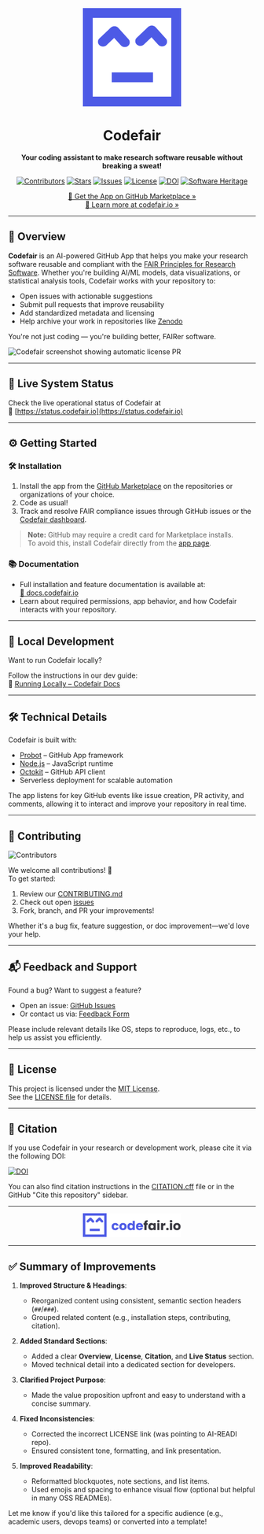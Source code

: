 <div align="center">

<img src="https://raw.githubusercontent.com/fairdataihub/codefair-app/main/ui/public/assets/images/codefair_logo.png" alt="Codefair Logo" width="200" />

# Codefair

**Your coding assistant to make research software reusable without breaking a sweat!**

[![Contributors](https://img.shields.io/github/contributors/fairdataihub/codefair-app.svg?style=flat-square)](https://github.com/fairdataihub/codefair-app/graphs/contributors)
[![Stars](https://img.shields.io/github/stars/fairdataihub/codefair-app.svg?style=flat-square)](https://github.com/fairdataihub/codefair-app/stargazers)
[![Issues](https://img.shields.io/github/issues/fairdataihub/codefair-app.svg?style=flat-square)](https://github.com/fairdataihub/codefair-app/issues/)
[![License](https://img.shields.io/github/license/fairdataihub/codefair-app.svg?style=flat-square)](https://github.com/fairdataihub/codefair-app/blob/main/LICENSE)
[![DOI](https://zenodo.org/badge/DOI/10.5281/zenodo.13376616.svg)](https://doi.org/10.5281/zenodo.13376616)
[![Software Heritage](https://archive.softwareheritage.org/badge/origin/https://github.com/fairdataihub/codefair-app/)](https://archive.softwareheritage.org/browse/origin/https://github.com/fairdataihub/codefair-app/)

[🚀 Get the App on GitHub Marketplace »](https://github.com/marketplace/codefair-app)  
[📖 Learn more at codefair.io »](https://codefair.io/)

</div>

---

## 🌟 Overview

**Codefair** is an AI-powered GitHub App that helps you make your research software reusable and compliant with the [FAIR Principles for Research Software](https://doi.org/10.1038/s41597-022-01710-x). Whether you're building AI/ML models, data visualizations, or statistical analysis tools, Codefair works with your repository to:

- Open issues with actionable suggestions
- Submit pull requests that improve reusability
- Add standardized metadata and licensing
- Help archive your work in repositories like [Zenodo](https://zenodo.org/)

You're not just coding — you're building better, FAIRer software.

![Codefair screenshot showing automatic license PR](https://imgur.com/fcOuzTC.png)

---

## 📡 Live System Status

Check the live operational status of Codefair at  
🔗 [https://status.codefair.io](https://status.codefair.io)

---

## ⚙️ Getting Started

### 🛠️ Installation

1. Install the app from the [GitHub Marketplace](https://github.com/marketplace/codefair-app) on the repositories or organizations of your choice.
2. Code as usual!
3. Track and resolve FAIR compliance issues through GitHub issues or the [Codefair dashboard](https://codefair.io/).

> **Note:** GitHub may require a credit card for Marketplace installs.  
> To avoid this, install Codefair directly from the [app page](https://github.com/apps/codefair-io).

### 📚 Documentation

- Full installation and feature documentation is available at:  
  [📖 docs.codefair.io](https://docs.codefair.io/docs/installation.html)
- Learn about required permissions, app behavior, and how Codefair interacts with your repository.

---

## 🧪 Local Development

Want to run Codefair locally?

Follow the instructions in our dev guide:  
🔧 [Running Locally – Codefair Docs](https://docs.codefair.io/dev/running-locally.html)

---

## 🛠️ Technical Details

Codefair is built with:

- [Probot](https://probot.github.io/docs/) – GitHub App framework
- [Node.js](https://nodejs.org/en) – JavaScript runtime
- [Octokit](https://github.com/octokit) – GitHub API client
- Serverless deployment for scalable automation

The app listens for key GitHub events like issue creation, PR activity, and comments, allowing it to interact and improve your repository in real time.

---

## 🤝 Contributing

<img src="https://contrib.rocks/image?repo=fairdataihub/codefair-app" alt="Contributors" />

We welcome all contributions! 🎉  
To get started:

1. Review our [CONTRIBUTING.md](CONTRIBUTING.md)
2. Check out open [issues](https://github.com/fairdataihub/codefair-app/issues)
3. Fork, branch, and PR your improvements!

Whether it's a bug fix, feature suggestion, or doc improvement—we'd love your help.

---

## 📬 Feedback and Support

Found a bug? Want to suggest a feature?

- Open an issue: [GitHub Issues](https://github.com/fairdataihub/codefair-app/issues)
- Or contact us via: [Feedback Form](https://tally.so/r/3E0dao)

Please include relevant details like OS, steps to reproduce, logs, etc., to help us assist you efficiently.

---

## 📝 License

This project is licensed under the [MIT License](https://opensource.org/licenses/mit).  
See the [LICENSE file](https://github.com/fairdataihub/codefair-app/blob/main/LICENSE) for details.

---

## 📖 Citation

If you use Codefair in your research or development work, please cite it via the following DOI:

[![DOI](https://zenodo.org/badge/DOI/10.5281/zenodo.13376616.svg)](https://doi.org/10.5281/zenodo.13376616)

You can also find citation instructions in the [CITATION.cff](CITATION.cff) file or in the GitHub "Cite this repository" sidebar.

---

<div align="center">
  <a href="https://codefair.io">
    <img src="https://raw.githubusercontent.com/fairdataihub/codefair-app/main/ui/public/assets/images/codefair_logo_name.png" alt="Codefair" width="200" />
  </a>
</div>

---

## ✅ Summary of Improvements

1. **Improved Structure & Headings**:

   * Reorganized content using consistent, semantic section headers (`##`/`###`).
   * Grouped related content (e.g., installation steps, contributing, citation).

2. **Added Standard Sections**:

   * Added a clear **Overview**, **License**, **Citation**, and **Live Status** section.
   * Moved technical detail into a dedicated section for developers.

3. **Clarified Project Purpose**:

   * Made the value proposition upfront and easy to understand with a concise summary.

4. **Fixed Inconsistencies**:

   * Corrected the incorrect LICENSE link (was pointing to AI-READI repo).
   * Ensured consistent tone, formatting, and link presentation.

5. **Improved Readability**:

   * Reformatted blockquotes, note sections, and list items.
   * Used emojis and spacing to enhance visual flow (optional but helpful in many OSS READMEs).

Let me know if you'd like this tailored for a specific audience (e.g., academic users, devops teams) or converted into a template!
